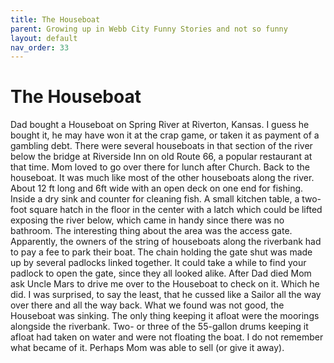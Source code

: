 ```yaml
---
title: The Houseboat
parent: Growing up in Webb City Funny Stories and not so funny
layout: default
nav_order: 33
---
```


# The Houseboat

Dad bought a Houseboat on Spring River at Riverton, Kansas. I guess he bought it, he may have won it at the crap game, or taken it as payment of a gambling debt. There were several houseboats in that section of the river below the bridge at Riverside Inn on old Route 66, a popular restaurant at that time. Mom loved to go over there for lunch after Church. Back to the houseboat. It was much like most of the other houseboats along the river. About 12 ft long and 6ft wide with an open deck on one end for fishing. Inside a dry sink and counter for cleaning fish. A small kitchen table, a two-foot square hatch in the floor in the center with a latch which could be lifted exposing the river below, which came in handy since there was no bathroom. The interesting thing about the area was the access gate. Apparently, the owners of the string of houseboats along the riverbank had to pay a fee to park their boat. The chain holding the gate shut was made up by several padlocks linked together. It could take a while to find your padlock to open the gate, since they all looked alike. After Dad died Mom ask Uncle Mars to drive me over to the Houseboat to check on it. Which he did. I was surprised, to say the least, that he cussed like a Sailor all the way over there and all the way back.  What we found was not good, the Houseboat was sinking. The only thing keeping it afloat were the moorings alongside the riverbank. Two- or three of the 55-gallon drums keeping it afloat had taken on water and were not floating the boat. I do not remember what became of it. Perhaps Mom was able to sell (or give it away).
